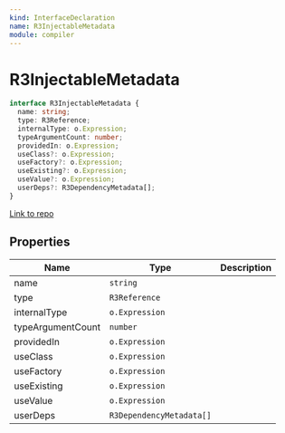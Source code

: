 ```yaml
---
kind: InterfaceDeclaration
name: R3InjectableMetadata
module: compiler
---
```


# R3InjectableMetadata

```ts
interface R3InjectableMetadata {
  name: string;
  type: R3Reference;
  internalType: o.Expression;
  typeArgumentCount: number;
  providedIn: o.Expression;
  useClass?: o.Expression;
  useFactory?: o.Expression;
  useExisting?: o.Expression;
  useValue?: o.Expression;
  userDeps?: R3DependencyMetadata[];
}
```

[Link to repo](https://github.com/timdeschryver/angular/blob/master/packages/compiler/src/injectable_compiler_2.ts#L20-L31)

## Properties

| Name              | Type                     | Description |
| ----------------- | ------------------------ | ----------- |
| name              | `string`                 |             |
| type              | `R3Reference`            |             |
| internalType      | `o.Expression`           |             |
| typeArgumentCount | `number`                 |             |
| providedIn        | `o.Expression`           |             |
| useClass          | `o.Expression`           |             |
| useFactory        | `o.Expression`           |             |
| useExisting       | `o.Expression`           |             |
| useValue          | `o.Expression`           |             |
| userDeps          | `R3DependencyMetadata[]` |             |

